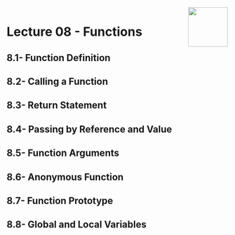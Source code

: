 <img align="right" width="90" height="90" src="https://github.com/cs-MohamedAyman/Computer-Science-Textbooks/blob/master/logos/cpp.jpg">

# Lecture 08 - Functions
## 8.1- Function Definition
## 8.2- Calling a Function
## 8.3- Return Statement
## 8.4- Passing by Reference and Value
## 8.5- Function Arguments
## 8.6- Anonymous Function
## 8.7- Function Prototype
## 8.8- Global and Local Variables
